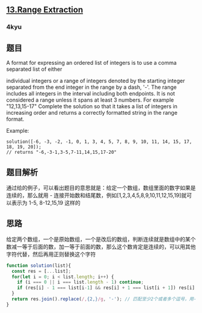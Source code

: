 ## [13.Range Extraction](https://www.codewars.com/kata/51ba717bb08c1cd60f00002f/train/javascript)
### 4kyu

## 题目
A format for expressing an ordered list of integers is to use a comma separated list of either

individual integers
or a range of integers denoted by the starting integer separated from the end integer in the range by a dash, '-'. The range includes all integers in the interval including both endpoints. It is not considered a range unless it spans at least 3 numbers. For example "12,13,15-17"
Complete the solution so that it takes a list of integers in increasing order and returns a correctly formatted string in the range format.

Example:
```
solution([-6, -3, -2, -1, 0, 1, 3, 4, 5, 7, 8, 9, 10, 11, 14, 15, 17, 18, 19, 20]);
// returns "-6,-3-1,3-5,7-11,14,15,17-20"
```

## 题目解析
通过给的例子，可以看出题目的意思就是：给定一个数组，数组里面的数字如果是连续的，那么就用 - 连接开始数和结尾数，例如[1,2,3,4,5,8,9,10,11,12,15,19]就可以表示为 1-5, 8-12,15,19 这样的

## 思路
给定两个数组，一个是原始数组，一个是改后的数组，判断连续就是数组中的某个数减一等于后面的数，加一等于前面的数，那么这个数肯定是连续的，可以用其他字符代替，然后再用正则替换这个字符
```js
function solution(list){
  const res = [...list];
  for(let i = 0; i < list.length; i++) {
    if (i === 0 || i === list.length - 1) continue;
    if (res[i] - 1 === list[i-1] && res[i] + 1 === list[i + 1]) res[i] = null; // 如果数组中一个数字减一等于后面的数，加一等于前面的数，那这个数肯定是连续的
  }
  return res.join().replace(/,{2,}/g, '-'); // 匹配至少2个或者多个逗号，用-代替
}
```

